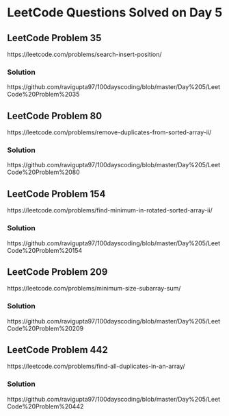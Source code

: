 # LeetCode Questions Solved on Day 5

<h2>LeetCode Problem 35</h2>  https://leetcode.com/problems/search-insert-position/
<h3>Solution</h3>  https://github.com/ravigupta97/100dayscoding/blob/master/Day%205/LeetCode%20Problem%2035

<h2>LeetCode Problem 80</h2>  https://leetcode.com/problems/remove-duplicates-from-sorted-array-ii/
<h3>Solution</h3>  https://github.com/ravigupta97/100dayscoding/blob/master/Day%205/LeetCode%20Problem%2080

<h2>LeetCode Problem 154</h2>  https://leetcode.com/problems/find-minimum-in-rotated-sorted-array-ii/ 
<h3>Solution</h3>  https://github.com/ravigupta97/100dayscoding/blob/master/Day%205/LeetCode%20Problem%20154

<h2>LeetCode Problem 209</h2>  https://leetcode.com/problems/minimum-size-subarray-sum/ 
<h3>Solution</h3>  https://github.com/ravigupta97/100dayscoding/blob/master/Day%205/LeetCode%20Problem%20209 

<h2>LeetCode Problem 442</h2>  https://leetcode.com/problems/find-all-duplicates-in-an-array/
<h3>Solution</h3>  https://github.com/ravigupta97/100dayscoding/blob/master/Day%205/LeetCode%20Problem%20442
